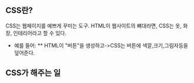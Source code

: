 ## CSS란?
CSS는 웹페이지를 예쁘게 꾸미는 도구.
HTML이 웹사이트의 뼈대라면, CSS는 옷, 화장, 인테리어라고 할 수 있다.

* 예를 들어:
** HTML이 "버튼"을 생성하고->CSS는 버튼에 색깔,크기,그림자등을 덮어준다.

## CSS가 해주는 일
